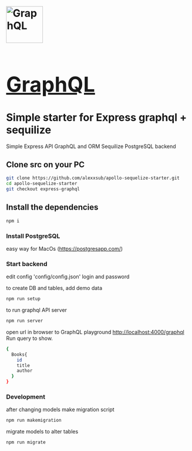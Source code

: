 # <a href='https://graphql.org//'><img src='https://graphql.org/img/logo.svg' height='100' alt='GraphQL'><h1>GraphQL</h1></a>

# Simple starter for Express graphql + sequilize 

Simple  Express API GraphQL and ORM Sequilize PostgreSQL backend

## Clone src on your PC
```bash
git clone https://github.com/alexxsub/apollo-sequelize-starter.git
cd apollo-sequelize-starter
git checkout express-graphql
```
## Install the dependencies
```bash
npm i
```
### Install PostgreSQL

easy way for MacOs (https://postgresapp.com/)  


### Start backend 
edit config 'config/config.json'  login and password

to create DB and tables, add demo data
```bash
npm run setup
```
to run graphql API server
```bash
npm run server
```

open url in browser to GraphQL playground [http://localhost:4000/graphql](http://localhost:4000/graphql)
<br>
Run query to show.
```bash
{
  Books{
    id
    title
    author
  }
}
```

### Development

after changing models make migration script
```bash
npm run makemigration
```

migrate models to alter tables
```bash
npm run migrate
```
